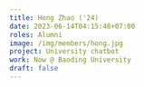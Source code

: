 ```yaml
---
title: Hong Zhao ('24)
date: 2023-06-14T04:15:48+07:00
roles: Alumni
image: /img/members/hong.jpg
project: University chatbot
work: Now @ Baoding University
draft: false
---
```


